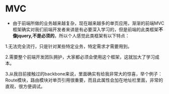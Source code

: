 # MVC
- 由于前端所做的业务越来越复杂，现在越来越多的单页应用，渐渐的前端MVC框架确实对我们前端开发者来讲是有必要深入学习的，但是前端的此类框架**不像jquery,不是必须的**，所以个人感觉此类框架有以下特点：

1.无法完全流行，只是针对某些特定业务，特定需求才需要用到。

2.需要整个前端开发团队拥护，大家都必须会使用这个框架，这就加大了学习成本。

3.从我目前接触过的backbone来说，里面确实有给我非常大的惊喜，举个例子：Route模块，路由模块对单页引用很重要，而且此属性会加在地址栏里面，非常的直观，很方便调试。
